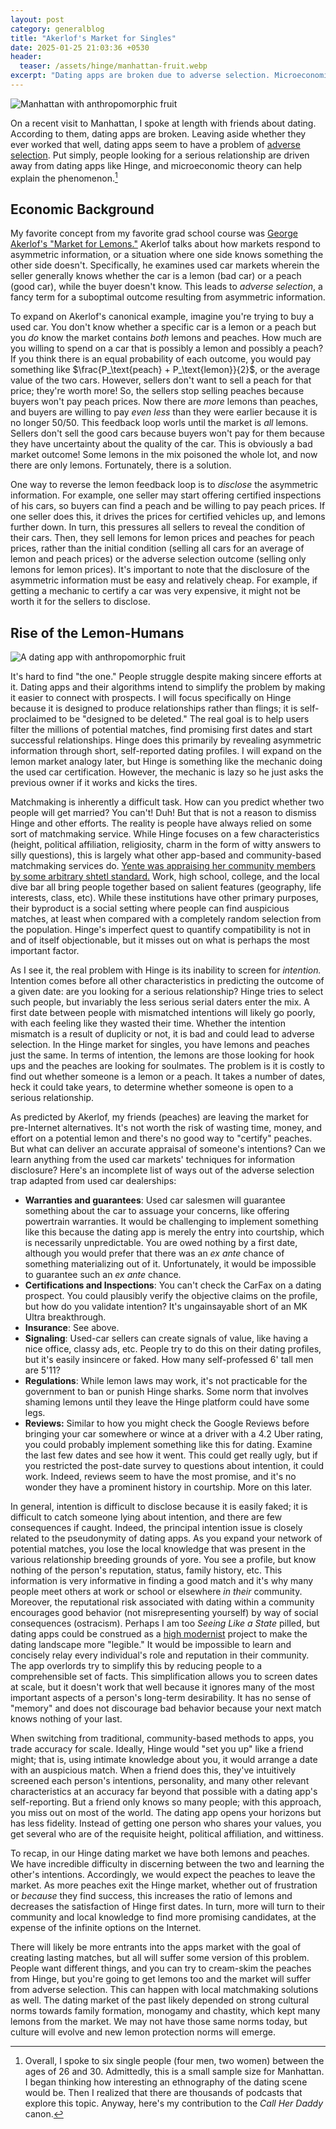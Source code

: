 ```yaml
---
layout: post
category: generalblog
title: "Akerlof's Market for Singles"
date: 2025-01-25 21:03:36 +0530
header:
  teaser: /assets/hinge/manhattan-fruit.webp
excerpt: "Dating apps are broken due to adverse selection. Microeconomic theory can help explain why people looking for serious relationships are driven away from apps like Hinge."
---
```

![Manhattan with anthropomorphic fruit](/assets/hinge/manhattan-fruit.webp)

On a recent visit to Manhattan, I spoke at length with friends about dating. According to them, dating apps are broken. Leaving aside whether they ever worked that well, dating apps seem to have a problem of [adverse selection](https://en.wikipedia.org/wiki/Adverse_selection). Put simply, people looking for a serious relationship are driven away from dating apps like Hinge, and microeconomic theory can help explain the phenomenon.[^1]

[^1]: Overall, I spoke to six single people (four men, two women) between the ages of 26 and 30. Admittedly, this is a small sample size for Manhattan. I began thinking how interesting an ethnography of the dating scene would be. Then I realized that there are thousands of podcasts that explore this topic. Anyway, here's my contribution to the *Call Her Daddy* canon.

## Economic Background
My favorite concept from my favorite grad school course  was [George Akerlof's "Market for Lemons."](https://www.sfu.ca/~wainwrig/Econ400/akerlof.pdf) Akerlof talks about how markets respond to asymmetric information, or a situation where one side knows something the other side doesn't. Specifically, he examines used car markets wherein the seller generally knows whether the car is a lemon (bad car) or a peach (good car), while the buyer doesn't know. This leads to *adverse selection*, a fancy term for a suboptimal outcome resulting from asymmetric information. 

To expand on Akerlof's canonical example, imagine you're trying to buy a used car. You don't know whether a specific car is a lemon or a peach but you *do* know the market contains *both* lemons and peaches. How much are you willing to spend on a car that is possibly a lemon and possibly a peach? If you think there is an equal probability of each outcome, you would pay something like $\frac{P_\text{peach} + P_\text{lemon}}{2}$, or the average value of the two cars. However, sellers don't want to sell a peach for that price; they're worth more! So, the sellers stop selling peaches because buyers won't pay peach prices. Now there are *more* lemons than peaches, and buyers are willing to pay *even less* than they were earlier because it is no longer 50/50. This feedback loop worls until the market is *all* lemons. Sellers don't sell the good cars because buyers won't pay for them because they have uncertainty about the quality of the car. This is obviously a bad market outcome! Some lemons in the mix poisoned the whole lot, and now there are only lemons. Fortunately, there is a solution.

One way to reverse the lemon feedback loop is to *disclose* the asymmetric information. For example, one seller may start offering certified inspections of his cars, so buyers can find a peach and be willing to pay peach prices. If one seller does this, it drives the prices for certified vehicles up, and lemons further down. In turn, this pressures all sellers to reveal the condition of their cars. Then, they sell lemons for lemon prices and peaches for peach prices, rather than the initial condition (selling all cars for an average of lemon and peach prices) or the adverse selection outcome (selling only lemons for lemon prices). It's important to note that the disclosure of the asymmetric information must be easy and relatively cheap. For example, if getting a mechanic to certify a car was very expensive, it might not be worth it for the sellers to disclose.

## Rise of the Lemon-Humans
![A dating app with anthropomorphic fruit](/assets/hinge/lemons-dating.webp)

It's hard to find "the one." People struggle despite making sincere efforts at it. Dating apps and their algorithms intend to simplify the problem by making it easier to connect with prospects. I will focus specifically on Hinge because it is designed to produce relationships rather than flings; it is self-proclaimed to be "designed to be deleted." The real goal is to help users filter the millions of potential matches, find promising first dates and start successful relationships. Hinge does this primarily by revealing asymmetric information through short, self-reported dating profiles. I will expand on the lemon market analogy later, but Hinge is something like the mechanic doing the used car certification. However, the mechanic is lazy so he just asks the previous owner if it works and kicks the tires.

Matchmaking is inherently a difficult task. How can you predict whether two people will get married? You can't! Duh! But that is not a reason to dismiss Hinge and other efforts. The reality is people have always relied on some sort of matchmaking service. While Hinge focuses on a few characteristics (height, political affiliation, religiosity, charm in the form of witty answers to silly questions), this is largely what other app-based and community-based matchmaking services do. [Yente was appraising her community members by some arbitrary shtetl standard.](https://www.youtube.com/watch?v=jVGNdB6iEeA) Work, high school, college, and the local dive bar all bring people together based on salient features (geography, life interests, class, etc). While these institutions have other primary purposes, their byproduct is a social setting where people can find auspicious matches, at least when compared with a completely random selection from the population. Hinge's imperfect quest to quantify compatibility is not in and of itself objectionable, but it misses out on what is perhaps the most important factor.

As I see it, the real problem with Hinge is its inability to screen for *intention.* Intention comes before all other characteristics in predicting the outcome of a given date: are you looking for a serious relationship? Hinge tries to select such people, but invariably the less serious serial daters enter the mix. A first date between people with mismatched intentions will likely go poorly, with each feeling like they wasted their time. Whether the intention mismatch is a result of duplicity or not, it is bad and could lead to adverse selection. In the Hinge market for singles, you have lemons and peaches just the same. In terms of intention, the lemons are those looking for hook ups and the peaches are looking for soulmates. The problem is it is costly to find out whether someone is a lemon or a peach. It takes a number of dates, heck it could take years, to determine whether someone is open to a serious relationship. 

As predicted by Akerlof, my friends (peaches) are leaving the market for pre-Internet alternatives. It's not worth the risk of wasting time, money, and effort on a potential lemon and there's no good way to "certify" peaches. But what can deliver an accurate appraisal of someone's intentions? Can we learn anything from the used car markets' techniques for information disclosure? Here's an incomplete list of ways out of the adverse selection trap adapted from used car dealerships:

- **Warranties and guarantees**: Used car salesmen will guarantee something about the car to assuage your concerns, like offering powertrain warranties.  It would be challenging to implement something like this because the dating app is merely the entry into courtship, which is necessarily unpredictable. You are owed nothing by a first date, although you would prefer that there was an *ex ante* chance of something materializing out of it. Unfortunately, it would be impossible to guarantee such an *ex ante* chance.
- **Certifications and Inspections**: You can't check the CarFax on a dating prospect. You could plausibly verify the objective claims on the profile, but how do you validate intention? It's ungainsayable short of an MK Ultra breakthrough.
- **Insurance**: See above.
- **Signaling**: Used-car sellers can create signals of value, like having a nice office, classy ads, etc. People try to do this on their dating profiles, but it's easily insincere or faked. How many self-professed 6' tall men are 5'11? 
- **Regulations**: While lemon laws may work, it's not practicable for the government to ban or punish Hinge sharks. Some norm that involves shaming lemons until they leave the Hinge platform could have some legs.
- **Reviews:** Similar to how you might check the Google Reviews before bringing your car somewhere or wince at a driver with a 4.2 Uber rating, you could probably implement something like this for dating. Examine the last few dates and see how it went. This could get really ugly, but if you restricted the post-date survey to questions about intention, it could work. Indeed, reviews seem to have the most promise, and it's no wonder they have a prominent history in courtship. More on this later.

In general, intention is difficult to disclose because it is easily faked; it is difficult to catch someone lying about intention, and there are few consequences if caught. Indeed, the principal intention issue is closely related to the pseudonymity of dating apps. As you expand your network of potential matches, you lose the local knowledge that was present in the various relationship breeding grounds of yore. You see a profile, but know nothing of the person's reputation, status, family history, etc. This information is very informative in finding a good match and it's why many people meet others at work or school or elsewhere *in their* community. Moreover, the reputational risk associated with dating within a community encourages good behavior (not misrepresenting yourself) by way of social consequences (ostracism). Perhaps I am too *Seeing Like a State* pilled, but dating apps could be construed as a [high modernist](https://en.wikipedia.org/wiki/High_modernism#:~:text=High%20modernism) project to make the dating landscape more "legible." It would be impossible to learn and concisely relay every individual's role and reputation in their community. The app overlords try to simplify this by reducing people to a comprehensible set of facts. This simplification allows you to screen dates at scale, but it doesn't work that well because it ignores many of the most important aspects of a person's long-term desirability. It has no sense of "memory" and does not discourage bad behavior because your next match knows nothing of your last.

When switching from traditional, community-based methods to apps, you trade accuracy for scale. Ideally, Hinge would "set you up" like a friend might; that is, using intimate knowledge about you, it would arrange a date with an auspicious match. When a friend does this, they've intuitively  screened each person's intentions, personality, and many other relevant characteristics at an accuracy far beyond that possible with a dating app's self-reporting. But a friend only knows so many people; with this approach, you miss out on most of the world. The dating app opens your horizons but has less fidelity. Instead of getting one person who shares your values, you get several who are of the requisite height, political affiliation, and wittiness.

To recap, in our Hinge dating market we have both lemons and peaches. We have incredible difficulty in discerning between the two and learning the other's intentions. Accordingly, we would expect the peaches to leave the market. As more peaches exit the Hinge market, whether out of frustration or *because* they find success, this increases the ratio of lemons and decreases the satisfaction of Hinge first dates. In turn, more will turn to their community and local knowledge to find more promising candidates, at the expense of the infinite options on the Internet.

There will likely be more entrants into the apps market with the goal of creating lasting matches, but all will suffer some version of this problem. People want different things, and you can try to cream-skim the peaches from Hinge, but you're going to get lemons too and the market will suffer from adverse selection. This can happen with local matchmaking solutions as well. The dating market of the past likely depended on strong cultural norms towards family formation, monogamy and chastity, which kept many lemons from the market. We may not have those same norms today, but culture will evolve and new lemon protection norms will emerge.